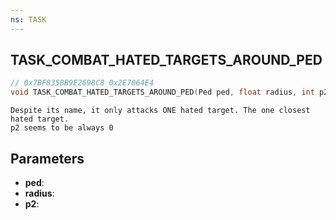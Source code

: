```yaml
---
ns: TASK
---
```

## TASK_COMBAT_HATED_TARGETS_AROUND_PED

```c
// 0x7BF835BB9E2698C8 0x2E7064E4
void TASK_COMBAT_HATED_TARGETS_AROUND_PED(Ped ped, float radius, int p2);
```

```
Despite its name, it only attacks ONE hated target. The one closest hated target.  
p2 seems to be always 0  
```

## Parameters
* **ped**: 
* **radius**: 
* **p2**: 

